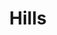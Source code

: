 ---
title: Hills
date: 
draft: false

# descripcion
description : Argolla de plata pasante cierre italiano

materials: Plata 925

color: Plateado y nácar

dimensions: 2cm diam

code: 01-11-0469

type: "Aros"

categories: []

# Images
# first image will be shown in the product page
images:
  # - image: "images/path_to_image"
  # La ubicacion de las imagenes es imagenes/Aros/Aros.Argollas/01-11-0469-hills
  - image: "./images/aros/argollas/01-11-0469_a.JPG"
  - image: "./images/aros/argollas/01-11-0469_b.JPG"
---